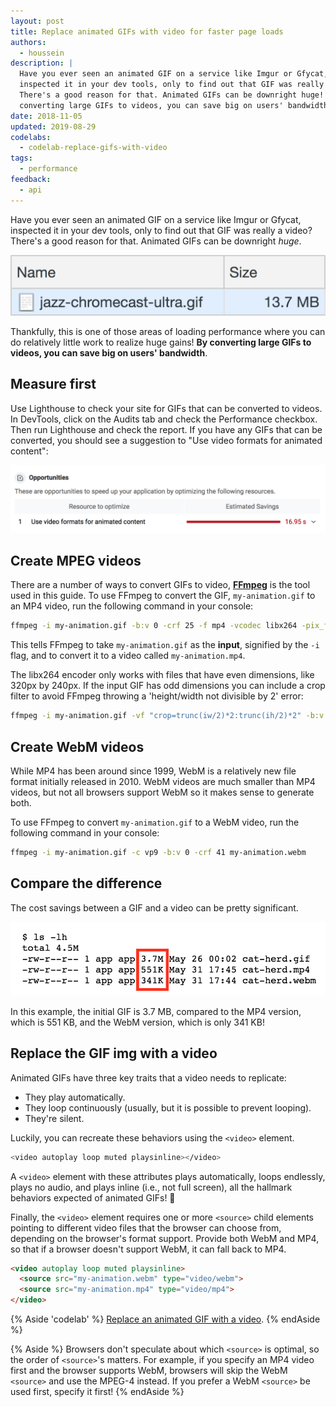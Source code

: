 ```yaml
---
layout: post
title: Replace animated GIFs with video for faster page loads
authors:
  - houssein
description: |
  Have you ever seen an animated GIF on a service like Imgur or Gfycat,
  inspected it in your dev tools, only to find out that GIF was really a video?
  There's a good reason for that. Animated GIFs can be downright huge! By
  converting large GIFs to videos, you can save big on users' bandwidth.
date: 2018-11-05
updated: 2019-08-29
codelabs:
  - codelab-replace-gifs-with-video
tags:
  - performance
feedback:
  - api
---
```


Have you ever seen an animated GIF on a service like Imgur or Gfycat, inspected
it in your dev tools, only to find out that GIF was really a video? There's a
good reason for that. Animated GIFs can be downright _huge_.

<img class="w-screenshot w-screenshot--filled" src="./animated-gif.png"
  alt="DevTools network panel showing a 13.7 MB gif.">

Thankfully, this is one of those areas of loading performance where you can do
relatively little work to realize huge gains! **By converting large GIFs to
videos, you can save big on users' bandwidth**.

## Measure first

Use Lighthouse to check your site for GIFs that can be converted to videos. In
DevTools, click on the Audits tab and check the Performance checkbox. Then run
Lighthouse and check the report.
If you have any GIFs that can be converted, you should see a suggestion to "Use
video formats for animated content":

<img class="w-screenshot" src="./use-video-format.png" alt="A failing Lighthouse
audit, use video formats for animated content.">

## Create MPEG videos

There are a number of ways to convert GIFs to video,
**[FFmpeg](https://www.ffmpeg.org/)** is the tool used in this guide.
To use FFmpeg to convert the GIF, `my-animation.gif` to an MP4 video, run the
following command in your console:

```bash
ffmpeg -i my-animation.gif -b:v 0 -crf 25 -f mp4 -vcodec libx264 -pix_fmt yuv420p my-animation.mp4
```

This tells FFmpeg to take `my-animation.gif` as the **input**, signified by the
`-i` flag, and to convert it to a video called `my-animation.mp4`.

The libx264 encoder only works with files that have even dimensions, like 320px by 240px. If the input GIF has odd dimensions you can include a crop filter to avoid FFmpeg throwing a 'height/width not divisible by 2' error:

```bash
ffmpeg -i my-animation.gif -vf "crop=trunc(iw/2)*2:trunc(ih/2)*2" -b:v 0 -crf 25 -f mp4 -vcodec libx264 -pix_fmt yuv420p my-animation.mp4
```

## Create WebM videos

While MP4 has been around since 1999, WebM is a relatively new file format
initially released in 2010. WebM videos are much smaller than MP4 videos, but
not all browsers support WebM so it makes sense to generate both.

To use FFmpeg to convert `my-animation.gif` to a WebM video, run the following
command in your console:

```bash
ffmpeg -i my-animation.gif -c vp9 -b:v 0 -crf 41 my-animation.webm
```

## Compare the difference

The cost savings between a GIF and a video can be pretty significant.

<img class="w-screenshot" src="./cost-savings.png" alt="File size comparison
showing 3.7 MB for the gif, 551 KB for the mp4 and 341 KB for the webm.">

In this example, the initial GIF is 3.7 MB, compared to the MP4 version, which
is 551 KB, and the WebM version, which is only 341 KB!

## Replace the GIF img with a video

Animated GIFs have three key traits that a video needs to replicate:

+  They play automatically.
+  They loop continuously (usually, but it is possible to prevent looping).
+  They're silent.

Luckily, you can recreate these behaviors using the `<video>` element.

```bash
<video autoplay loop muted playsinline></video>
```

A `<video>` element with these attributes plays automatically, loops endlessly,
plays no audio, and plays inline (i.e., not full screen), all the hallmark
behaviors expected of animated GIFs! 🎉

Finally, the `<video>` element requires one or more `<source>` child elements
pointing to different video files that the browser can choose from, depending on
the browser's format support. Provide both WebM and MP4, so that if a browser
doesn't support WebM, it can fall back to MP4.

```html
<video autoplay loop muted playsinline>
  <source src="my-animation.webm" type="video/webm">
  <source src="my-animation.mp4" type="video/mp4">
</video>
```

{% Aside 'codelab' %}
[Replace an animated GIF with a video](/codelab-replace-gifs-with-video).
{% endAside %}

{% Aside %}
Browsers don't speculate about which `<source>` is optimal, so the order of
`<source>`'s matters. For example, if you specify an MP4 video first and the
browser supports WebM, browsers will skip the WebM `<source>` and use the MPEG-4
instead. If you prefer a WebM `<source>` be used first, specify it first!
{% endAside %}
